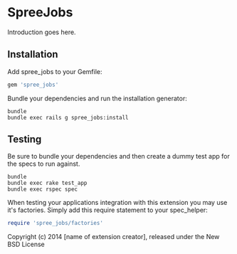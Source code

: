 SpreeJobs
=========

Introduction goes here.

Installation
------------

Add spree_jobs to your Gemfile:

```ruby
gem 'spree_jobs'
```

Bundle your dependencies and run the installation generator:

```shell
bundle
bundle exec rails g spree_jobs:install
```

Testing
-------

Be sure to bundle your dependencies and then create a dummy test app for the specs to run against.

```shell
bundle
bundle exec rake test_app
bundle exec rspec spec
```

When testing your applications integration with this extension you may use it's factories.
Simply add this require statement to your spec_helper:

```ruby
require 'spree_jobs/factories'
```

Copyright (c) 2014 [name of extension creator], released under the New BSD License
